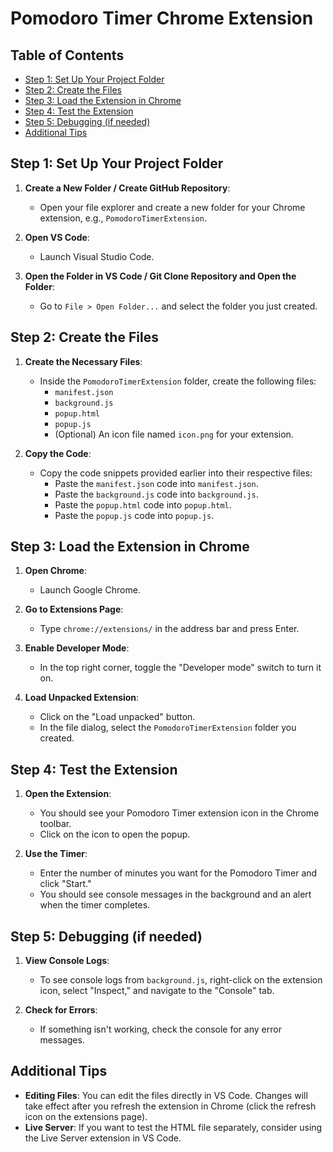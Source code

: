 # Pomodoro Timer Chrome Extension

## Table of Contents

- [Step 1: Set Up Your Project Folder](#step-1-set-up-your-project-folder)
- [Step 2: Create the Files](#step-2-create-the-files)
- [Step 3: Load the Extension in Chrome](#step-3-load-the-extension-in-chrome)
- [Step 4: Test the Extension](#step-4-test-the-extension)
- [Step 5: Debugging (if needed)](#step-5-debugging-if-needed)
- [Additional Tips](#additional-tips)

## Step 1: Set Up Your Project Folder

1. **Create a New Folder / Create GitHub Repository**:

   - Open your file explorer and create a new folder for your Chrome extension, e.g., `PomodoroTimerExtension`.

2. **Open VS Code**:

   - Launch Visual Studio Code.

3. **Open the Folder in VS Code / Git Clone Repository and Open the Folder**:
   - Go to `File > Open Folder...` and select the folder you just created.

## Step 2: Create the Files

1. **Create the Necessary Files**:

   - Inside the `PomodoroTimerExtension` folder, create the following files:
     - `manifest.json`
     - `background.js`
     - `popup.html`
     - `popup.js`
     - (Optional) An icon file named `icon.png` for your extension.

2. **Copy the Code**:
   - Copy the code snippets provided earlier into their respective files:
     - Paste the `manifest.json` code into `manifest.json`.
     - Paste the `background.js` code into `background.js`.
     - Paste the `popup.html` code into `popup.html`.
     - Paste the `popup.js` code into `popup.js`.

## Step 3: Load the Extension in Chrome

1. **Open Chrome**:

   - Launch Google Chrome.

2. **Go to Extensions Page**:

   - Type `chrome://extensions/` in the address bar and press Enter.

3. **Enable Developer Mode**:

   - In the top right corner, toggle the "Developer mode" switch to turn it on.

4. **Load Unpacked Extension**:
   - Click on the "Load unpacked" button.
   - In the file dialog, select the `PomodoroTimerExtension` folder you created.

## Step 4: Test the Extension

1. **Open the Extension**:

   - You should see your Pomodoro Timer extension icon in the Chrome toolbar.
   - Click on the icon to open the popup.

2. **Use the Timer**:
   - Enter the number of minutes you want for the Pomodoro Timer and click "Start."
   - You should see console messages in the background and an alert when the timer completes.

## Step 5: Debugging (if needed)

1. **View Console Logs**:

   - To see console logs from `background.js`, right-click on the extension icon, select "Inspect," and navigate to the "Console" tab.

2. **Check for Errors**:
   - If something isn't working, check the console for any error messages.

## Additional Tips

- **Editing Files**: You can edit the files directly in VS Code. Changes will take effect after you refresh the extension in Chrome (click the refresh icon on the extensions page).
- **Live Server**: If you want to test the HTML file separately, consider using the Live Server extension in VS Code.
